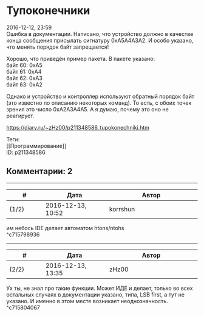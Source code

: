 Тупоконечники
=============

  
2016-12-12, 23:59  
 Ошибка в документации. Написано, что устройство должно в качестве конца сообщения присылать сигнатуру 0xA5A4A3A2. И особо указано, что менять порядок байт запрещается!   
   
 Хорошо, что приведён пример пакета. В пакете указано:   
 байт 60: 0xA5   
 байт 61: 0xA4   
 байт 62: 0xA3   
 байт 63: 0xA2   
   
 Однако и устройство и контроллер используют обратный порядок байт (это известно по описанию некоторых команд). То есть, с обоих точек зрения это число 0xA2A3A4A5. А я думаю, почему это оно не реагирует.   
  
<https://diary.ru/~zHz00/p211348586_tupokonechniki.htm>  
  
Теги:  
[[Программирование]]  
ID: p211348586  


Комментарии: 2
--------------

  


---



|         #         |              Дата              |                     Автор                     |           ID           |
| --- | --- | --- | --- |
| (1/2) | 2016-12-13, 10:52 | korrshun | c715798936 |

  
 им небось IDE делает автоматом htons/ntohs   
 ^c715798936

---



|         #         |              Дата              |                     Автор                     |           ID           |
| --- | --- | --- | --- |
| (2/2) | 2016-12-13, 13:35 | zHz00 | c715804067 |

  
 Ух ты, не знал про такие функции. Может ИДЕ и делает, только во всех остальных случаях в документации указано, типа, LSB first, а тут не указано. И именно в этом месте возникает неоднозначность.   
 ^c715804067